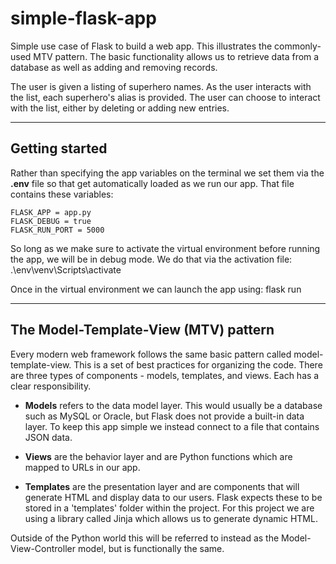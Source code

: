 # simple-flask-app
Simple use case of Flask to build a web app. This illustrates the commonly-used MTV pattern. The basic functionality allows us to retrieve data from a database as well as adding and removing records.

The user is given a listing of superhero names. As the user interacts with the list, each superhero's alias is provided. The user can choose to interact with the list, either by deleting or adding new entries.

---
## Getting started
Rather than specifying the app variables on the terminal we set them via the **.env** file so that get automatically loaded as we run our app. That file contains these variables:

    FLASK_APP = app.py
    FLASK_DEBUG = true
    FLASK_RUN_PORT = 5000

So long as we make sure to activate the virtual environment before running the app, we will be in debug mode. We do that via the activation file:
    .\env\venv\Scripts\activate

Once in the virtual environment we can launch the app using:
    flask run

---
## The Model-Template-View (MTV) pattern
Every modern web framework follows the same basic pattern called model-template-view. This is a set of best practices for organizing the code. There are three types of components - models, templates, and views. Each has a clear responsibility. 

- **Models** refers to the data model layer. This would usually be a database such as MySQL or Oracle, but Flask does not provide a built-in data layer. To keep this app simple we instead connect to a file that contains JSON data.

- **Views** are the behavior layer and are Python functions which are mapped to URLs in our app.

- **Templates** are the presentation layer and are components that will generate HTML and display data to our users. Flask expects these to be stored in a 'templates' folder within the project. For this project we are using a library called Jinja which allows us to generate dynamic HTML.

Outside of the Python world this will be referred to instead as the Model-View-Controller model, but is functionally the same.

